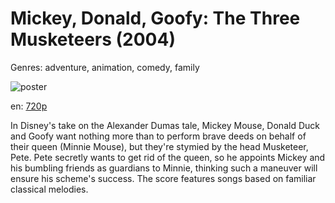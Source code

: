 # Mickey, Donald, Goofy: The Three Musketeers (2004)

Genres: adventure, animation, comedy, family

![poster](http://image.tmdb.org/t/p/w500/uDvv54as7hLH7aWHwPyIVvoNb9K.jpg)

en:
  [720p](magnet:?xt=urn:btih:147FB970C238B0EA6F5F803F2CC4FC8126361C8F&tr=udp://glotorrents.pw:6969/announce&tr=udp://tracker.opentrackr.org:1337/announce&tr=udp://torrent.gresille.org:80/announce&tr=udp://tracker.openbittorrent.com:80&tr=udp://tracker.coppersurfer.tk:6969&tr=udp://tracker.leechers-paradise.org:6969&tr=udp://p4p.arenabg.ch:1337&tr=udp://tracker.internetwarriors.net:1337)
  


In Disney's take on the Alexander Dumas tale, Mickey Mouse, Donald Duck and Goofy want nothing more than to perform brave deeds on behalf of their queen (Minnie Mouse), but they're stymied by the head Musketeer, Pete. Pete secretly wants to get rid of the queen, so he appoints Mickey and his bumbling friends as guardians to Minnie, thinking such a maneuver will ensure his scheme's success. The score features songs based on familiar classical melodies.